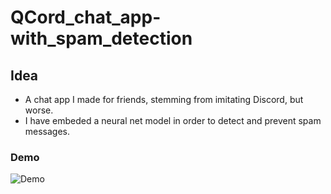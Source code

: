# QCord_chat_app-with_spam_detection
## Idea
- A chat app I made for friends, stemming from imitating Discord, but worse.
- I have embeded a neural net model in order to detect and prevent spam messages.

### Demo
![Demo](https://user-images.githubusercontent.com/79528257/143523400-fabbcbea-5e04-46ea-8f63-d8fbd7458974.png)
